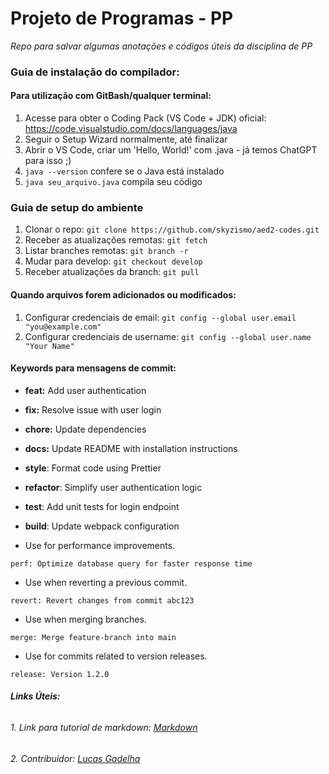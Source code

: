 # Projeto de Programas - PP

*Repo para salvar algumas anotações e códigos úteis da disciplina de PP*

### Guia de instalação do compilador:

#### Para utilização com GitBash/qualquer terminal:

1. Acesse para obter o Coding Pack (VS Code + JDK) oficial: https://code.visualstudio.com/docs/languages/java
2. Seguir o Setup Wizard normalmente, até finalizar
3. Abrir o VS Code, criar um 'Hello, World!' com .java - já temos ChatGPT para isso ;)
4. `java --version` confere se o Java está instalado
5. `java seu_arquivo.java` compila seu código

### Guia de setup do ambiente

1. Clonar o repo: `git clone https://github.com/skyzismo/aed2-codes.git`
2. Receber as atualizações remotas: `git fetch`
3. Listar branches remotas: `git branch -r`
4. Mudar para develop: `git checkout develop`
5. Receber atualizações da branch: `git pull`

#### Quando arquivos forem adicionados ou modificados:

1. Configurar credenciais de email: `git config --global user.email "you@example.com"`
2. Configurar credenciais de username: `git config --global user.name "Your Name"`

#### Keywords para mensagens de commit:

- **feat:** Add user authentication

- **fix:** Resolve issue with user login

- **chore:** Update dependencies

- **docs:** Update README with installation instructions

- **style**: Format code using Prettier

- **refactor**: Simplify user authentication logic

- **test**: Add unit tests for login endpoint

- **build**: Update webpack configuration

- Use for performance improvements.

```plaintext
perf: Optimize database query for faster response time
```

- Use when reverting a previous commit.

```plaintext
revert: Revert changes from commit abc123
```

- Use when merging branches.

```plaintext
merge: Merge feature-branch into main
```

- Use for commits related to version releases.

```plaintext
release: Version 1.2.0
```
###### **Links Úteis:**
###### 1. Link para tutorial de markdown: [Markdown](https://commonmark.org/help/tutorial/)

###### 2. Contribuidor: [Lucas Gadelha](https://www.linkedin.com/in/lucas-gadelha-me/)
